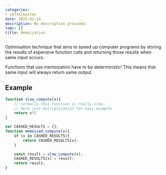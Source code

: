 ```yaml
---
categories:
- zettelkasten
date: 2025-02-14
description: No description provided.
tags: []
title: Memoization
---
```


Optimisation technique that aims to speed up computer programs by storing the results of expensive function calls and returning those results when same input occurs.

Functions that use memoization have to be deterministic! This means that same input will always return same output.

## Example

```js
function slow_compute(x){
	// normally this function is really slow. 
	// here just multiplication for easy example
	return x*2
}

var CASHED_RESULTS = {};
function memoised_compute(x){
	if (x in CASHED_RESULTS){
		return CASHED_RESULTS[x];
	}

	const result = slow_compute(x);
	CASHED_RESULTS[x] = result;
	return result;
}
```
